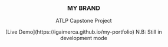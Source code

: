 <div align="center">
  <h3 align="center">MY BRAND</h3>

  <p align="center">
     ATLP Capstone Project
  </p>
    <p align="center">
[Live Demo](https://igaimerca.github.io/my-portfolio) N.B: Still in development mode
  </p>
  
</div>
